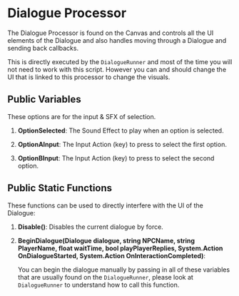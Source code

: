 # Dialogue Processor

The Dialogue Processor is found on the Canvas and controls all the UI elements of the Dialogue and also handles moving through a Dialogue and sending back callbacks.

This is directly executed by the `DialogueRunner` and most of the time you will not need to work with this script. However you can and should change the UI that is linked to this processor to change the visuals.

## Public Variables

These options are for the input & SFX of selection.

1. **OptionSelected**: The Sound Effect to play when an option is selected.

2. **OptionAInput**: The Input Action (key) to press to select the first option.

3. **OptionBInput**: The Input Action (key) to press to select the second option.

## Public Static Functions

These functions can be used to directly interfere with the UI of the Dialogue:

1. **Disable()**: Disables the current dialogue by force.

2. **BeginDialogue(Dialogue dialogue, string NPCName, string PlayerName, float waitTime, bool playPlayerReplies, System.Action<DialogueInteraction> OnDialogueStarted, System.Action OnInteractionCompleted)**:

   You can begin the dialogue manually by passing in all of these variables that are usually found on the `DialogueRunner`, please look at `DialogueRunner` to understand how to call this function.
